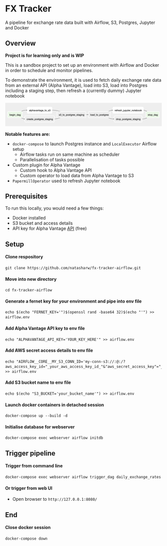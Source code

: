 # FX Tracker

A pipeline for exchange rate data built with Airflow, S3, Postgres, Jupyter and Docker

## Overview
<b>Project is for learning only and is WIP</b>

This is a sandbox project to set up an environment with Airflow and Docker in order to schedule and monitor pipelines.

To demonstrate the environment, it is used to fetch daily exchange rate data from an external API (Alpha Vantage), load into S3, load into Postgres including a staging step, then refresh a (currently dummy) Jupyter notebook

![dag_chart](dags/fx_tracker/dag_image.png)


<b>Notable features are:</b>
* `docker-compose` to launch Postgres instance and `LocalExecutor` Airflow setup
   * Airflow tasks run on same machine as scheduler
   * Parallelisation of tasks possible
* Custom plugin for Alpha Vantage
  * Custom hook to Alpha Vantage API
  * Custom operator to load data from Alpha Vantage to S3
* `PapermillOperator` used to refresh Jupyter notebook

## Prerequisites
To run this locally, you would need a few things:
* Docker installed
* S3 bucket and access details
* API key for Alpha Vantage [API](https://www.alphavantage.co/support/#api-key) (free)

## Setup

#### Clone respository
```
git clone https://github.com/natasharw/fx-tracker-airflow.git
```

#### Move into new directory
```
cd fx-tracker-airflow
```

#### Generate a fernet key for your environment and pipe into env file
```
echo $(echo "FERNET_KEY='")$(openssl rand -base64 32)$(echo "'") >> airflow.env
```

#### Add Alpha Vantage API key to env file
```
echo "ALPHAVANTAGE_API_KEY='YOUR_KEY_HERE'" >> airflow.env
```

#### Add AWS secret access details to env file
```
echo "AIRFLOW__CORE__MY_S3_CONN_ID='my-conn-s3://:@:/?aws_access_key_id="_your_aws_access_key_id_"&"aws_secret_access_key"="_your_aws_secret_access_key_"'" >> airflow.env
```

#### Add S3 bucket name to env file
```
echo $(echo "S3_BUCKET='your_bucket_name'") >> airflow.env
```

#### Launch docker containers in detached session
```
docker-compose up --build -d
```

#### Initialise database for webserver
```
docker-compose exec webserver airflow initdb
```

## Trigger pipeline
#### Trigger from command line
```
docker-compose exec webserver airflow trigger_dag daily_exchange_rates
```
#### Or trigger from web UI
* Open browser to `http://127.0.0.1:8080/`

## End
#### Close docker session
```
docker-compose down
```
